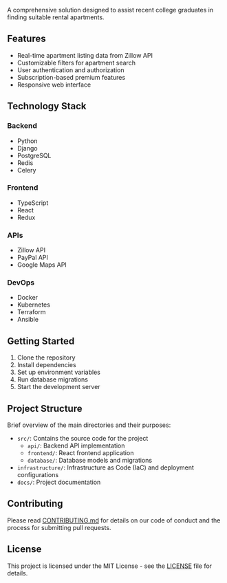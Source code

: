 A comprehensive solution designed to assist recent college graduates in finding suitable rental apartments.

## Features

- Real-time apartment listing data from Zillow API
- Customizable filters for apartment search
- User authentication and authorization
- Subscription-based premium features
- Responsive web interface

## Technology Stack

### Backend
- Python
- Django
- PostgreSQL
- Redis
- Celery

### Frontend
- TypeScript
- React
- Redux

### APIs
- Zillow API
- PayPal API
- Google Maps API

### DevOps
- Docker
- Kubernetes
- Terraform
- Ansible

## Getting Started

1. Clone the repository
2. Install dependencies
3. Set up environment variables
4. Run database migrations
5. Start the development server

## Project Structure

Brief overview of the main directories and their purposes:

- `src/`: Contains the source code for the project
  - `api/`: Backend API implementation
  - `frontend/`: React frontend application
  - `database/`: Database models and migrations
- `infrastructure/`: Infrastructure as Code (IaC) and deployment configurations
- `docs/`: Project documentation

## Contributing

Please read [CONTRIBUTING.md](CONTRIBUTING.md) for details on our code of conduct and the process for submitting pull requests.

## License

This project is licensed under the MIT License - see the [LICENSE](LICENSE) file for details.

<!-- Human tasks -->
<!--
TODO: Review and update the README content to ensure it accurately reflects the current state of the project
TODO: Add specific installation and setup instructions once the development environment is finalized
TODO (Optional): Include any necessary badges (build status, test coverage, etc.) once CI/CD is set up
-->